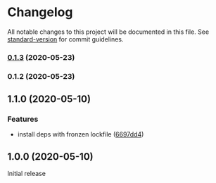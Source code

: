 # Changelog

All notable changes to this project will be documented in this file. See [standard-version](https://github.com/conventional-changelog/standard-version) for commit guidelines.

### [0.1.3](https://github.com/rafaribe/cdk8s-flux/compare/v0.1.2...v0.1.3) (2020-05-23)

### 0.1.2 (2020-05-23)

## 1.1.0 (2020-05-10)

### Features

- install deps with fronzen lockfile ([6697dd4](https://github.com/eladb/jsii-library-template/commit/6697dd43ee9be647bb8f379e0d76100f13c697a8))

## 1.0.0 (2020-05-10)

Initial release
